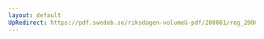 ```yaml
---
layout: default
UpRedirect: https://pdf.swedeb.se/riksdagen-volumeG-pdf/200001/reg_200001/reg_200001_0196.pdf
---
```

